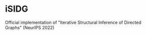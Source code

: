 # iSIDG
Official implementation of "Iterative Structural Inference of Directed Graphs" (NeurIPS 2022) 

